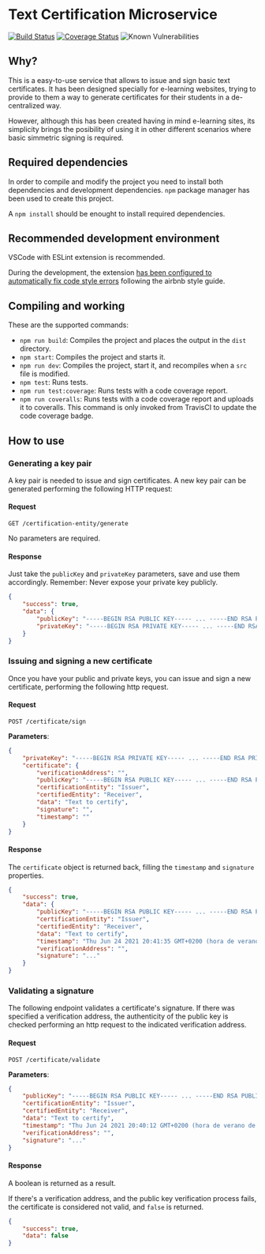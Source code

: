 # Text Certification Microservice

[![Build Status](https://travis-ci.com/oegea/certification-service.svg?branch=master)](https://travis-ci.com/oegea/certification-service) [![Coverage Status](https://coveralls.io/repos/github/oegea/certification-service/badge.svg?branch=master)](https://coveralls.io/github/oegea/certification-service?branch=master) ![Known Vulnerabilities](https://snyk.io/test/github/oegea/certification-service/badge.svg)

## Why?

This is a easy-to-use service that allows to issue and sign basic text certificates. It has been designed specially for e-learning websites, trying to provide to them a way to generate certificates for their students in a de-centralized way.

However, although this has been created having in mind e-learning sites, its simplicity brings the posibility of using it in other different scenarios where basic simmetric signing is required.

## Required dependencies

In order to compile and modify the project you need to install both dependencies and development dependencies.
`npm` package manager has been used to create this project.

A `npm install` should be enought to install required dependencies.

## Recommended development environment

VSCode with ESLint extension is recommended. 

During the development, the extension [has been configured to automatically fix code style errors](https://www.digitalocean.com/community/tutorials/linting-and-formatting-with-eslint-in-vs-code#step-4-%E2%80%94-formatting-on-save) following the airbnb style guide.

## Compiling and working

These are the supported commands:
* `npm run build`: Compiles the project and places the output in the `dist` directory.
* `npm start`: Compiles the project and starts it.
* `npm run dev`: Compiles the project, start it, and recompiles when a `src` file is modified.
* `npm test`: Runs tests.
* `npm run test:coverage`: Runs tests with a code coverage report.
* `npm run coveralls`: Runs tests with a code coverage report and uploads it to coveralls. This command is only invoked from TravisCI to update the code coverage badge.

## How to use

### Generating a key pair

A key pair is needed to issue and sign certificates. A new key pair can be generated performing the following HTTP request:

#### Request

`GET /certification-entity/generate`

No parameters are required.

#### Response
Just take the `publicKey` and `privateKey` parameters, save and use them accordingly. Remember: Never expose your private key publicly.

```json
{
    "success": true,
    "data": {
        "publicKey": "-----BEGIN RSA PUBLIC KEY----- ... -----END RSA PUBLIC KEY-----\n",
        "privateKey": "-----BEGIN RSA PRIVATE KEY----- ... -----END RSA PRIVATE KEY-----\n"
    }
}
```
### Issuing and signing a new certificate

Once you have your public and private keys, you can issue and sign a new certificate, performing the following http request.

#### Request

`POST /certificate/sign`

**Parameters**:

```json
{
	"privateKey": "-----BEGIN RSA PRIVATE KEY----- ... -----END RSA PRIVATE KEY-----\n",
	"certificate": {
		"verificationAddress": "",
		"publicKey": "-----BEGIN RSA PUBLIC KEY----- ... -----END RSA PUBLIC KEY-----\n",
		"certificationEntity": "Issuer",
		"certifiedEntity": "Receiver",
		"data": "Text to certify",
		"signature": "",
		"timestamp": ""
	}
}
```

#### Response

The `certificate` object is returned back, filling the `timestamp` and `signature` properties.

```json
{
    "success": true,
    "data": {
        "publicKey": "-----BEGIN RSA PUBLIC KEY----- ... -----END RSA PUBLIC KEY-----\n",
        "certificationEntity": "Issuer",
        "certifiedEntity": "Receiver",
        "data": "Text to certify",
        "timestamp": "Thu Jun 24 2021 20:41:35 GMT+0200 (hora de verano de Europa central)",
        "verificationAddress": "",
        "signature": "..."
    }
}
```

### Validating a signature

The following endpoint validates a certificate's signature. If there was specified a verification address, the authenticity of the public key is checked performing an http request to the indicated verification address.

#### Request

`POST /certificate/validate`

**Parameters**:

```json
{
    "publicKey": "-----BEGIN RSA PUBLIC KEY----- ... -----END RSA PUBLIC KEY-----\n",
    "certificationEntity": "Issuer",
    "certifiedEntity": "Receiver",
    "data": "Text to certify",
    "timestamp": "Thu Jun 24 2021 20:40:12 GMT+0200 (hora de verano de Europa central)",
    "verificationAddress": "",
    "signature": "..."
}
```

#### Response

A boolean is returned as a result.

If there's a verification address, and the public key verification process fails, the certificate is considered not valid, and  `false` is returned.

```json
{
    "success": true,
    "data": false
}
```
